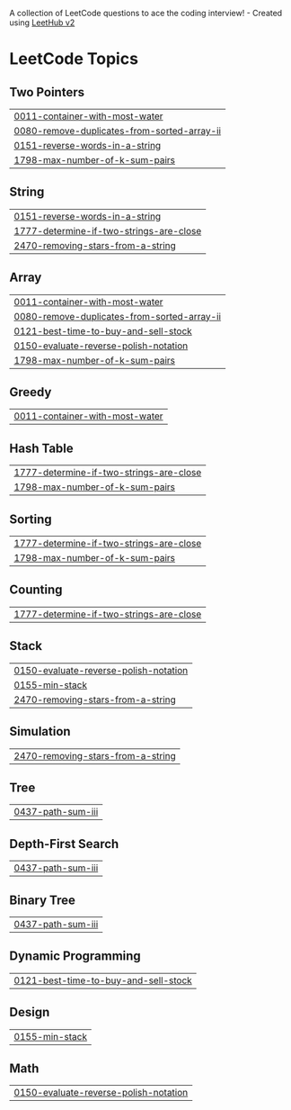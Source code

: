 A collection of LeetCode questions to ace the coding interview! - Created using [LeetHub v2](https://github.com/arunbhardwaj/LeetHub-2.0)
<!---LeetCode Topics Start-->
# LeetCode Topics
## Two Pointers
|  |
| ------- |
| [0011-container-with-most-water](https://github.com/juheon0615/leetcode/tree/master/0011-container-with-most-water) |
| [0080-remove-duplicates-from-sorted-array-ii](https://github.com/juheon0615/leetcode/tree/master/0080-remove-duplicates-from-sorted-array-ii) |
| [0151-reverse-words-in-a-string](https://github.com/juheon0615/leetcode/tree/master/0151-reverse-words-in-a-string) |
| [1798-max-number-of-k-sum-pairs](https://github.com/juheon0615/leetcode/tree/master/1798-max-number-of-k-sum-pairs) |
## String
|  |
| ------- |
| [0151-reverse-words-in-a-string](https://github.com/juheon0615/leetcode/tree/master/0151-reverse-words-in-a-string) |
| [1777-determine-if-two-strings-are-close](https://github.com/juheon0615/leetcode/tree/master/1777-determine-if-two-strings-are-close) |
| [2470-removing-stars-from-a-string](https://github.com/juheon0615/leetcode/tree/master/2470-removing-stars-from-a-string) |
## Array
|  |
| ------- |
| [0011-container-with-most-water](https://github.com/juheon0615/leetcode/tree/master/0011-container-with-most-water) |
| [0080-remove-duplicates-from-sorted-array-ii](https://github.com/juheon0615/leetcode/tree/master/0080-remove-duplicates-from-sorted-array-ii) |
| [0121-best-time-to-buy-and-sell-stock](https://github.com/juheon0615/leetcode/tree/master/0121-best-time-to-buy-and-sell-stock) |
| [0150-evaluate-reverse-polish-notation](https://github.com/juheon0615/leetcode/tree/master/0150-evaluate-reverse-polish-notation) |
| [1798-max-number-of-k-sum-pairs](https://github.com/juheon0615/leetcode/tree/master/1798-max-number-of-k-sum-pairs) |
## Greedy
|  |
| ------- |
| [0011-container-with-most-water](https://github.com/juheon0615/leetcode/tree/master/0011-container-with-most-water) |
## Hash Table
|  |
| ------- |
| [1777-determine-if-two-strings-are-close](https://github.com/juheon0615/leetcode/tree/master/1777-determine-if-two-strings-are-close) |
| [1798-max-number-of-k-sum-pairs](https://github.com/juheon0615/leetcode/tree/master/1798-max-number-of-k-sum-pairs) |
## Sorting
|  |
| ------- |
| [1777-determine-if-two-strings-are-close](https://github.com/juheon0615/leetcode/tree/master/1777-determine-if-two-strings-are-close) |
| [1798-max-number-of-k-sum-pairs](https://github.com/juheon0615/leetcode/tree/master/1798-max-number-of-k-sum-pairs) |
## Counting
|  |
| ------- |
| [1777-determine-if-two-strings-are-close](https://github.com/juheon0615/leetcode/tree/master/1777-determine-if-two-strings-are-close) |
## Stack
|  |
| ------- |
| [0150-evaluate-reverse-polish-notation](https://github.com/juheon0615/leetcode/tree/master/0150-evaluate-reverse-polish-notation) |
| [0155-min-stack](https://github.com/juheon0615/leetcode/tree/master/0155-min-stack) |
| [2470-removing-stars-from-a-string](https://github.com/juheon0615/leetcode/tree/master/2470-removing-stars-from-a-string) |
## Simulation
|  |
| ------- |
| [2470-removing-stars-from-a-string](https://github.com/juheon0615/leetcode/tree/master/2470-removing-stars-from-a-string) |
## Tree
|  |
| ------- |
| [0437-path-sum-iii](https://github.com/juheon0615/leetcode/tree/master/0437-path-sum-iii) |
## Depth-First Search
|  |
| ------- |
| [0437-path-sum-iii](https://github.com/juheon0615/leetcode/tree/master/0437-path-sum-iii) |
## Binary Tree
|  |
| ------- |
| [0437-path-sum-iii](https://github.com/juheon0615/leetcode/tree/master/0437-path-sum-iii) |
## Dynamic Programming
|  |
| ------- |
| [0121-best-time-to-buy-and-sell-stock](https://github.com/juheon0615/leetcode/tree/master/0121-best-time-to-buy-and-sell-stock) |
## Design
|  |
| ------- |
| [0155-min-stack](https://github.com/juheon0615/leetcode/tree/master/0155-min-stack) |
## Math
|  |
| ------- |
| [0150-evaluate-reverse-polish-notation](https://github.com/juheon0615/leetcode/tree/master/0150-evaluate-reverse-polish-notation) |
<!---LeetCode Topics End-->